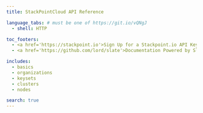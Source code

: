 ```yaml
---
title: StackPointCloud API Reference

language_tabs: # must be one of https://git.io/vQNgJ
  - shell: HTTP

toc_footers:
  - <a href='https://stackpoint.io'>Sign Up for a Stackpoint.io API Key</a>
  - <a href='https://github.com/lord/slate'>Documentation Powered by Slate</a>

includes:
  - basics
  - organizations
  - keysets
  - clusters
  - nodes

search: true
---
```

